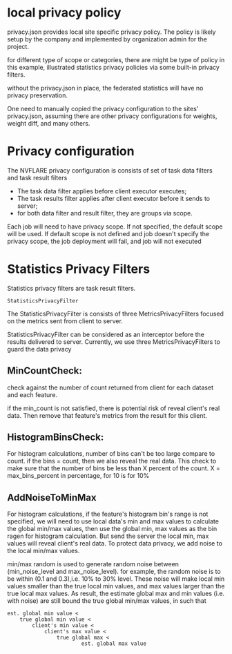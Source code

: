 
# local privacy policy

privacy.json provides local site specific privacy policy.
The policy is likely setup by the company and implemented by organization admin
for the project.

for different type of scope or categories, there are might be type of policy
in this example, illustrated statistics privacy policies via some built-in privacy filters. 

without the privacy.json in place, the federated statistics will have no privacy preservation. 

One need to manually copied the privacy configuration to the sites' privacy.json, assuming 
there are other privacy configurations for weights, weight diff, and many others.

# Privacy configuration

The NVFLARE privacy configuration is consists of set of task data filters and task result filters
* The task data filter applies before client executor executes;
* The task results filter applies after client executor before it sends to server;
* for both data filter and result filter, they are groups via scope.

Each job will need to have privacy scope. If not specified, the default scope will be used. If default scope is not 
defined and job doesn't specify the privacy scope, the job deployment will fail, and job will not executed

# Statistics Privacy Filters

Statistics privacy filters are task result filters.
```
StatisticsPrivacyFilter
```
The StatisticsPrivacyFilter is consists of three MetricsPrivacyFilters focused on the metrics sent
from client to server. 

StatisticsPrivacyFilter can be considered as an interceptor before the results delivered to server. 
Currently, we use three MetricsPrivacyFilters to guard the data privacy

## MinCountCheck:
check against the number of count returned from client for each dataset and each feature.

if the min_count is not satisfied, there is potential risk of reveal client's real data. Then remove that feature's metrics 
from the result for this client. 

## HistogramBinsCheck: 
For histogram calculations, number of bins can't be too large compare to count. if the bins = count, then 
we also reveal the real data. This check to make sure that the number of bins be less than X percent of the count. 
X = max_bins_percent in percentage, for 10 is for 10%

## AddNoiseToMinMax
For histogram calculations, if the feature's histogram bin's range is not specified, we will need to use local data's min 
and max values to calculate the global min/max values, then use the global min, max values as the bin ragen for histogram 
calculation. But send the server the local min, max values will reveal client's real data.
To protect data privacy, we add noise to the local min/max values. 

min/max random is used to generate random noise between (min_noise_level and max_noise_level).
for example, the random noise is to be within (0.1 and 0.3),i.e. 10% to 30% level. These noise
will make local min values smaller than the true local min values, and max values larger than
the true local max values. As result, the estimate global max and min values (i.e. with noise)
are still bound the true global min/max values, in such that
```
est. global min value <
    true global min value <
        client's min value <
            client's max value <
                true global max <
                        est. global max value
```















